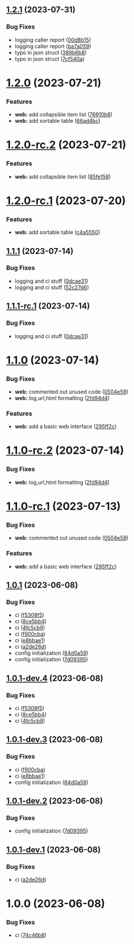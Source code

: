 ## [1.2.1](https://gitlab.cloudical.net/operations/proxmox-vm-inventory/compare/v1.2.0...v1.2.1) (2023-07-31)


### Bug Fixes

* logging caller report ([00d8b15](https://gitlab.cloudical.net/operations/proxmox-vm-inventory/commit/00d8b150726a4e1646e3b508a464ddcea52416c2))
* logging caller report ([ba7a059](https://gitlab.cloudical.net/operations/proxmox-vm-inventory/commit/ba7a059e21c3a443a1c2d63d0f07af0f5a479ee6))
* typo in json struct ([389b6b8](https://gitlab.cloudical.net/operations/proxmox-vm-inventory/commit/389b6b869e6632f2332a9858deb0b2dc9fb72531))
* typo in json struct ([7cf540a](https://gitlab.cloudical.net/operations/proxmox-vm-inventory/commit/7cf540a7a5e4e0029dc1012ed2ff188193d411ed))

# [1.2.0](https://gitlab.cloudical.net/operations/proxmox-vm-inventory/compare/v1.1.1...v1.2.0) (2023-07-21)


### Features

* **web:** add collapsible item list ([76910b8](https://gitlab.cloudical.net/operations/proxmox-vm-inventory/commit/76910b8461d6f211036ed898150455be79f4c00d))
* **web:** add sortable table ([66ad4bc](https://gitlab.cloudical.net/operations/proxmox-vm-inventory/commit/66ad4bc2bb066d9457eac9ca4bf9466701a88094))

# [1.2.0-rc.2](https://gitlab.cloudical.net/operations/proxmox-vm-inventory/compare/v1.2.0-rc.1...v1.2.0-rc.2) (2023-07-21)


### Features

* **web:** add collapsible item list ([85fe158](https://gitlab.cloudical.net/operations/proxmox-vm-inventory/commit/85fe158449fab4ddc208c0613c722dcc9fd99130))

# [1.2.0-rc.1](https://gitlab.cloudical.net/operations/proxmox-vm-inventory/compare/v1.1.1-rc.1...v1.2.0-rc.1) (2023-07-20)


### Features

* **web:** add sortable table ([c4a5550](https://gitlab.cloudical.net/operations/proxmox-vm-inventory/commit/c4a55505d61f314724296a3002f6a6647e0e6a0a))

## [1.1.1](https://gitlab.cloudical.net/operations/proxmox-vm-inventory/compare/v1.1.0...v1.1.1) (2023-07-14)


### Bug Fixes

* logging and ci stuff ([0dcae31](https://gitlab.cloudical.net/operations/proxmox-vm-inventory/commit/0dcae319c635809e22df7f97ff0c454332e90218))
* logging and ci stuff ([52c27d6](https://gitlab.cloudical.net/operations/proxmox-vm-inventory/commit/52c27d6ef934e53be8cd8768e6d643f6d7d484c1))

## [1.1.1-rc.1](https://gitlab.cloudical.net/operations/proxmox-vm-inventory/compare/v1.1.0...v1.1.1-rc.1) (2023-07-14)


### Bug Fixes

* logging and ci stuff ([0dcae31](https://gitlab.cloudical.net/operations/proxmox-vm-inventory/commit/0dcae319c635809e22df7f97ff0c454332e90218))

# [1.1.0](https://gitlab.cloudical.net/operations/proxmox-vm-inventory/compare/v1.0.1...v1.1.0) (2023-07-14)


### Bug Fixes

* **web:** commented out unused code ([0504e59](https://gitlab.cloudical.net/operations/proxmox-vm-inventory/commit/0504e59cf45e20e9927e62566d6f853635484a67))
* **web:** log,url,html formatting ([2fd94d4](https://gitlab.cloudical.net/operations/proxmox-vm-inventory/commit/2fd94d498faed06482fce2bfd14a487c3d0c2b3b))


### Features

* **web:** add a basic web interface ([295ff2c](https://gitlab.cloudical.net/operations/proxmox-vm-inventory/commit/295ff2c6189aeac93e12a5440efb793d5770ab70))

# [1.1.0-rc.2](https://gitlab.cloudical.net/operations/proxmox-vm-inventory/compare/v1.1.0-rc.1...v1.1.0-rc.2) (2023-07-14)


### Bug Fixes

* **web:** log,url,html formatting ([2fd94d4](https://gitlab.cloudical.net/operations/proxmox-vm-inventory/commit/2fd94d498faed06482fce2bfd14a487c3d0c2b3b))

# [1.1.0-rc.1](https://gitlab.cloudical.net/operations/proxmox-vm-inventory/compare/v1.0.1...v1.1.0-rc.1) (2023-07-13)


### Bug Fixes

* **web:** commented out unused code ([0504e59](https://gitlab.cloudical.net/operations/proxmox-vm-inventory/commit/0504e59cf45e20e9927e62566d6f853635484a67))


### Features

* **web:** add a basic web interface ([295ff2c](https://gitlab.cloudical.net/operations/proxmox-vm-inventory/commit/295ff2c6189aeac93e12a5440efb793d5770ab70))

## [1.0.1](https://gitlab.cloudical.net/operations/proxmox-vm-inventory/compare/v1.0.0...v1.0.1) (2023-06-08)


### Bug Fixes

* ci ([f5308f5](https://gitlab.cloudical.net/operations/proxmox-vm-inventory/commit/f5308f5155a56ae48da4d36b0e60f6c384c4932e))
* ci ([8ce5bb4](https://gitlab.cloudical.net/operations/proxmox-vm-inventory/commit/8ce5bb4e1e8045d1ea7974c6314e690748a1ac75))
* ci ([4fc5cb8](https://gitlab.cloudical.net/operations/proxmox-vm-inventory/commit/4fc5cb8718853205aa32d5988c9a1367a7c533a5))
* ci ([f900cba](https://gitlab.cloudical.net/operations/proxmox-vm-inventory/commit/f900cba208991a91682b0bd2a65c8d38949f7f4d))
* ci ([e8bbae1](https://gitlab.cloudical.net/operations/proxmox-vm-inventory/commit/e8bbae1f0900bb9a8da4e1849f14af3bbea98ffa))
* ci ([a2de26d](https://gitlab.cloudical.net/operations/proxmox-vm-inventory/commit/a2de26dccce773595b8013566f03ea76b4fab68a))
* config initialization ([84d0a59](https://gitlab.cloudical.net/operations/proxmox-vm-inventory/commit/84d0a591ce22df8a80b3d8ec070d14f87d9128ec))
* config initialization ([7d09395](https://gitlab.cloudical.net/operations/proxmox-vm-inventory/commit/7d09395d7284b7b68da0ce4b60b8e5ec8d098c33))

## [1.0.1-dev.4](https://gitlab.cloudical.net/operations/proxmox-vm-inventory/compare/v1.0.1-dev.3...v1.0.1-dev.4) (2023-06-08)


### Bug Fixes

* ci ([f5308f5](https://gitlab.cloudical.net/operations/proxmox-vm-inventory/commit/f5308f5155a56ae48da4d36b0e60f6c384c4932e))
* ci ([8ce5bb4](https://gitlab.cloudical.net/operations/proxmox-vm-inventory/commit/8ce5bb4e1e8045d1ea7974c6314e690748a1ac75))
* ci ([4fc5cb8](https://gitlab.cloudical.net/operations/proxmox-vm-inventory/commit/4fc5cb8718853205aa32d5988c9a1367a7c533a5))

## [1.0.1-dev.3](https://gitlab.cloudical.net/operations/proxmox-vm-inventory/compare/v1.0.1-dev.2...v1.0.1-dev.3) (2023-06-08)


### Bug Fixes

* ci ([f900cba](https://gitlab.cloudical.net/operations/proxmox-vm-inventory/commit/f900cba208991a91682b0bd2a65c8d38949f7f4d))
* ci ([e8bbae1](https://gitlab.cloudical.net/operations/proxmox-vm-inventory/commit/e8bbae1f0900bb9a8da4e1849f14af3bbea98ffa))
* config initialization ([84d0a59](https://gitlab.cloudical.net/operations/proxmox-vm-inventory/commit/84d0a591ce22df8a80b3d8ec070d14f87d9128ec))

## [1.0.1-dev.2](https://gitlab.cloudical.net/operations/proxmox-vm-inventory/compare/v1.0.1-dev.1...v1.0.1-dev.2) (2023-06-08)


### Bug Fixes

* config initialization ([7d09395](https://gitlab.cloudical.net/operations/proxmox-vm-inventory/commit/7d09395d7284b7b68da0ce4b60b8e5ec8d098c33))

## [1.0.1-dev.1](https://gitlab.cloudical.net/operations/proxmox-vm-inventory/compare/v1.0.0...v1.0.1-dev.1) (2023-06-08)


### Bug Fixes

* ci ([a2de26d](https://gitlab.cloudical.net/operations/proxmox-vm-inventory/commit/a2de26dccce773595b8013566f03ea76b4fab68a))

# 1.0.0 (2023-06-08)


### Bug Fixes

* ci ([74c46b8](https://gitlab.cloudical.net/operations/proxmox-vm-inventory/commit/74c46b8b152c05531d92ad9f48dde0bc73b1be43))
